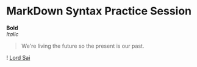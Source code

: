 # MarkDown Syntax Practice Session
**Bold** <br>
*Italic*  <br>

> We're living the future so
> the present is our past.

! [Lord Sai](https://i.pinimg.com/236x/08/d8/36/08d836a0f44c252d215aea8ec7fd7bcc--prayer-quotes-sai-baba.jpg)

